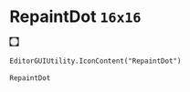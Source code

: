 # RepaintDot `16x16`
<img src="/img/RepaintDot.png" width=16 height=16>

``` CSharp
EditorGUIUtility.IconContent("RepaintDot")
```
```
RepaintDot
```
